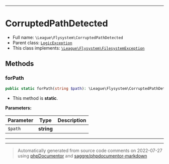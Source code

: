 ***

# CorruptedPathDetected





* Full name: `\League\Flysystem\CorruptedPathDetected`
* Parent class: [`LogicException`](../../LogicException.md)
* This class implements:
[`\League\Flysystem\FilesystemException`](./FilesystemException.md)




## Methods


### forPath



```php
public static forPath(string $path): \League\Flysystem\CorruptedPathDetected
```



* This method is **static**.




**Parameters:**

| Parameter | Type | Description |
|-----------|------|-------------|
| `$path` | **string** |  |




***


***
> Automatically generated from source code comments on 2022-07-27 using [phpDocumentor](http://www.phpdoc.org/) and [saggre/phpdocumentor-markdown](https://github.com/Saggre/phpDocumentor-markdown)
